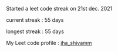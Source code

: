 Started a leet code streak on 21st dec. 2021

current streak : 55 days

longest streak : 55 days

My Leet code profile : [jha_shivamm](https://leetcode.com/jha_shivamm/)


